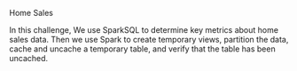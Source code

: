 Home Sales

In this challenge, We use SparkSQL to determine key metrics about home sales data. Then we use Spark to create temporary views, partition the data, cache and uncache a temporary table, and verify that the table has been uncached.
